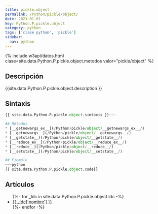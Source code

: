 ```yaml
---
title: pickle.object
permalink: /Python/pickle/object/
date: 2021-01-01
key: Python.P.pickle.object
category: python
tags: ['clase python', 'pickle']
sidebar: 
  nav: python
---
```


{% include w3api/datos.html clase=site.data.Python.P.pickle.object.metodos valor="pickle/object" %}

## Descripción
{{site.data.Python.P.pickle.object.description }}

## Sintaxis
~~~python
{{ site.data.Python.P.pickle.object.sintaxis }}~~~

## Métodos
* [__getnewargs_ex__](/Python/pickle/object/__getnewargs_ex__/)
* [__getnewargs__](/Python/pickle/object/__getnewargs__/)
* [__getstate__](/Python/pickle/object/__getstate__/)
* [__reduce_ex__](/Python/pickle/object/__reduce_ex__/)
* [__reduce__](/Python/pickle/object/__reduce__/)
* [__setstate__](/Python/pickle/object/__setstate__/)

## Ejemplo
~~~python
{{ site.data.Python.P.pickle.object.code}}
~~~

## Artículos
<ul>
{%- for _ldc in site.data.Python.P.pickle.object.ldc -%}
   <li>
       <a href="{{_ldc['url'] }}">{{ _ldc['nombre'] }}</a>
   </li>
{%- endfor -%}
</ul>
